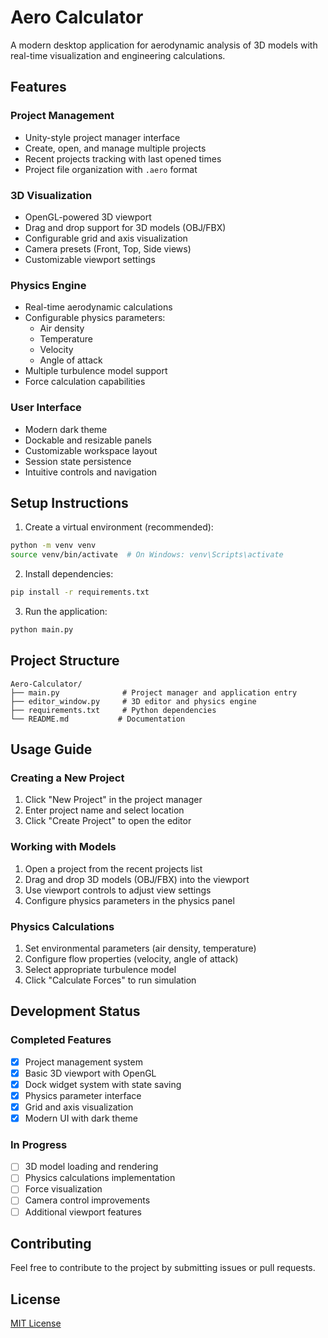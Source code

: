 # Aero Calculator

A modern desktop application for aerodynamic analysis of 3D models with real-time visualization and engineering calculations.

## Features

### Project Management
- Unity-style project manager interface
- Create, open, and manage multiple projects
- Recent projects tracking with last opened times
- Project file organization with `.aero` format

### 3D Visualization
- OpenGL-powered 3D viewport
- Drag and drop support for 3D models (OBJ/FBX)
- Configurable grid and axis visualization
- Camera presets (Front, Top, Side views)
- Customizable viewport settings

### Physics Engine
- Real-time aerodynamic calculations
- Configurable physics parameters:
  - Air density
  - Temperature
  - Velocity
  - Angle of attack
- Multiple turbulence model support
- Force calculation capabilities

### User Interface
- Modern dark theme
- Dockable and resizable panels
- Customizable workspace layout
- Session state persistence
- Intuitive controls and navigation

## Setup Instructions

1. Create a virtual environment (recommended):
```bash
python -m venv venv
source venv/bin/activate  # On Windows: venv\Scripts\activate
```

2. Install dependencies:
```bash
pip install -r requirements.txt
```

3. Run the application:
```bash
python main.py
```

## Project Structure
```
Aero-Calculator/
├── main.py              # Project manager and application entry
├── editor_window.py     # 3D editor and physics engine
├── requirements.txt     # Python dependencies
└── README.md           # Documentation
```

## Usage Guide

### Creating a New Project
1. Click "New Project" in the project manager
2. Enter project name and select location
3. Click "Create Project" to open the editor

### Working with Models
1. Open a project from the recent projects list
2. Drag and drop 3D models (OBJ/FBX) into the viewport
3. Use viewport controls to adjust view settings
4. Configure physics parameters in the physics panel

### Physics Calculations
1. Set environmental parameters (air density, temperature)
2. Configure flow properties (velocity, angle of attack)
3. Select appropriate turbulence model
4. Click "Calculate Forces" to run simulation

## Development Status

### Completed Features
- [x] Project management system
- [x] Basic 3D viewport with OpenGL
- [x] Dock widget system with state saving
- [x] Physics parameter interface
- [x] Grid and axis visualization
- [x] Modern UI with dark theme

### In Progress
- [ ] 3D model loading and rendering
- [ ] Physics calculations implementation
- [ ] Force visualization
- [ ] Camera control improvements
- [ ] Additional viewport features

## Contributing
Feel free to contribute to the project by submitting issues or pull requests.

## License
[MIT License](LICENSE)

